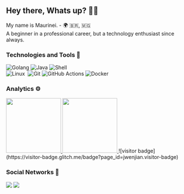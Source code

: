 ## Hey there, Whats up? 👊🏾

My name is Maurinei. - 🌍 🇧🇷, 🇲🇬  
A beginner in a professional career, but a technology enthusiast since always.

###  Technologies and Tools 🧰 

![Golang](https://img.shields.io/badge/-Golang-05122A?style=flat&logo=go&logoColor=white)
![Java](https://img.shields.io/badge/-Java-05122A?style=flat&logo=Java&logoColor=white) 
![Shell](https://img.shields.io/badge/Shell-05122A?style=flat&logo=gnu-bash&logoColor=white)  
![Linux](https://img.shields.io/badge/-Linux-05122A?style=flat&logo=linux&logoColor=white)&nbsp; 
![Git](https://img.shields.io/badge/-Git-05122A?style=flat&logo=git)
![GitHub Actions](https://img.shields.io/badge/GitHub%20Actions%20-05122A?style=flat&logo=github-actions&logoColor=white)
![Docker](https://img.shields.io/badge/-Docker-05122A?style=flat&logo=docker)

### Analytics ⚙️

<p align="left">
<a href="https://github.com/maurinei-miranda">
  <img height="150em" src="https://github-readme-stats.vercel.app/api/?username=maurinei-miranda&count_private=true&show_icons=true&theme=midnight-purple"/>
  <img height="150em" src="https://github-readme-stats.vercel.app/api/top-langs/?username=maurinei-miranda&layout=compact&langs_count=8&hide=HCL&theme=midnight-purple"/>
</a>
![visitor badge](https://visitor-badge.glitch.me/badge?page_id=jwenjian.visitor-badge)
</p>

 ### Social Networks 🙌

<p align="left">
<a href="https://www.linkedin.com/in/maurineicabral/"><img src="https://img.shields.io/badge/-maurineicabral-0077B5?style=flat&logo=Linkedin&logoColor=white"/></a>
<a href="https://twitter.com/_maurinei"><img src="https://img.shields.io/badge/-@__maurinei-%231DA1F2?style=flat&logo=twitter&logoColor=white"/></a>
